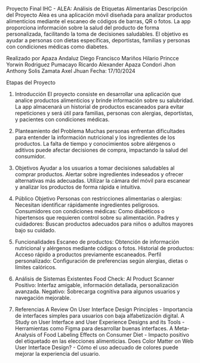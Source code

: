 Proyecto Final IHC - ALEA: Análisis de Etiquetas Alimentarias
Descripción del Proyecto
Alea es una aplicación móvil diseñada para analizar productos alimenticios mediante el escaneo de códigos de barras, QR o fotos. La app proporciona información sobre la salud del producto de forma personalizada, facilitando la toma de decisiones saludables. El objetivo es ayudar a personas con dietas específicas, deportistas, familias y personas con condiciones médicas como diabetes.

Realizado por
Apaza Andaluz Diego Francisco
Mariños Hilario Princce Yorwin
Rodriguez Pumacayo Ricardo Alexander
Apaza Condori Jhon Anthony
Solis Zamata Axel Jhuan
Fecha: 17/10/2024

Etapas del Proyecto
1. Introducción
El proyecto consiste en desarrollar una aplicación que analice productos alimenticios y brinde información sobre su salubridad. La app almacenará un historial de productos escaneados para evitar repeticiones y será útil para familias, personas con alergias, deportistas, y pacientes con condiciones médicas.

2. Planteamiento del Problema
Muchas personas enfrentan dificultades para entender la información nutricional y los ingredientes de los productos. La falta de tiempo y conocimientos sobre alérgenos o aditivos puede afectar decisiones de compra, impactando la salud del consumidor.

3. Objetivos
Ayudar a los usuarios a tomar decisiones saludables al comprar productos.
Alertar sobre ingredientes indeseados y ofrecer alternativas más adecuadas.
Utilizar la cámara del móvil para escanear y analizar los productos de forma rápida e intuitiva.
4. Público Objetivo
Personas con restricciones alimentarias o alergias: Necesitan identificar rápidamente ingredientes peligrosos.
Consumidores con condiciones médicas: Como diabéticos o hipertensos que requieren control sobre su alimentación.
Padres y cuidadores: Buscan productos adecuados para niños o adultos mayores bajo su cuidado.
5. Funcionalidades
Escaneo de productos: Obtención de información nutricional y alérgenos mediante códigos o fotos.
Historial de productos: Acceso rápido a productos previamente escaneados.
Perfil personalizado: Configuración de preferencias según alergias, dietas o límites calóricos.
6. Análisis de Sistemas Existentes
Food Check: AI Product Scanner
Positivo: Interfaz amigable, información detallada, personalización avanzada.
Negativo: Sobrecarga cognitiva para algunos usuarios y navegación mejorable.
7. Referencias
A Review On User Interface Design Principles - Importancia de interfaces simples para usuarios con baja alfabetización digital.
A Study on User Interface and User Experience Designs and its Tools - Herramientas como Figma para desarrollar buenas interfaces.
A Meta-Analysis of Food Labeling Effects on Consumer Diet - Impacto positivo del etiquetado en las elecciones alimenticias.
Does Color Matter on Web User Interface Design? - Cómo el uso adecuado de colores puede mejorar la experiencia del usuario.
